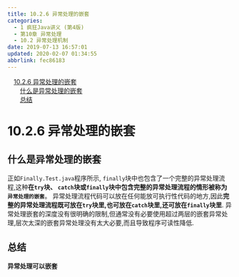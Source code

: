 ```yaml
---
title: 10.2.6 异常处理的嵌套
categories: 
  - 1 疯狂Java讲义 (第4版)
  - 第10章 异常处理
  - 10.2 异常处理机制
date: 2019-07-13 16:57:01
updated: 2020-02-07 01:34:55
abbrlink: fec86183
---
```

<div id='my_toc'><a href="/JavaReadingNotes/fec86183/#10-2-6-异常处理的嵌套" class="header_1">10.2.6 异常处理的嵌套</a>&nbsp;<br><a href="/JavaReadingNotes/fec86183/#什么是异常处理的嵌套" class="header_2">什么是异常处理的嵌套</a>&nbsp;<br><a href="/JavaReadingNotes/fec86183/#总结" class="header_2">总结</a>&nbsp;<br></div>
<style>.header_1{margin-left: 1em;}.header_2{margin-left: 2em;}.header_3{margin-left: 3em;}.header_4{margin-left: 4em;}.header_5{margin-left: 5em;}.header_6{margin-left: 6em;}</style>
<!--more-->
<script>if (navigator.platform.search('arm')==-1){document.getElementById('my_toc').style.display = 'none';}var e,p = document.getElementsByTagName('p');while (p.length>0) {e = p[0];e.parentElement.removeChild(e);}</script>

<!--end-->
# 10.2.6 异常处理的嵌套 #
## 什么是异常处理的嵌套
正如`Finally.Test.java`程序所示, `finally`块中也包含了一个完整的异常处理流程,这种**在`try`块、 `catch`块或`finally`块中包含完整的异常处理流程的情形被称为`异常处理的嵌套`**。
异常处理流程代码可以放在任何能放可执行性代码的地方,因此**完整的异常处理流程既可放在`try`块里,也可放在`catch`块里,还可放在`finally`块里**.
异常处理嵌套的深度没有很明确的限制,但通常没有必要使用超过两层的嵌套异常处理,层次太深的嵌套异常处理没有太大必要,而且导致程序可读性降低.
## 总结 ##
**异常处理可以嵌套**

